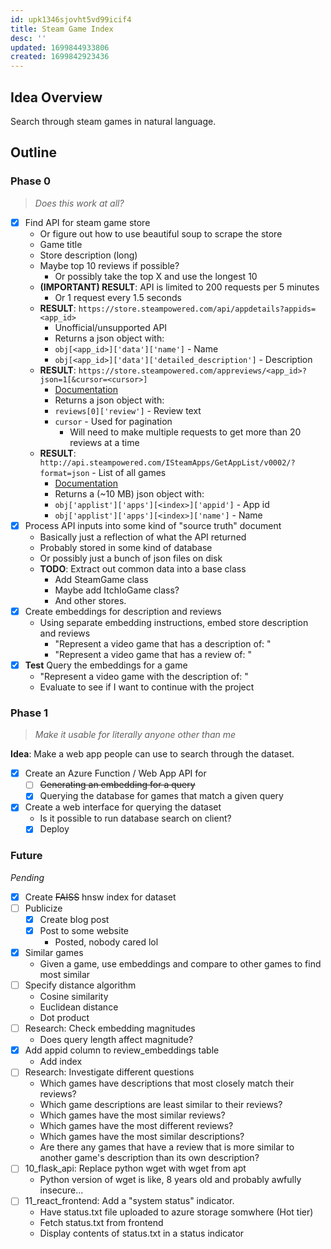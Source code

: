 ```yaml
---
id: upk1346sjovht5vd99icif4
title: Steam Game Index
desc: ''
updated: 1699844933806
created: 1699842923436
---
```


## Idea Overview

Search through steam games in natural language.

## Outline

### Phase 0
> *Does this work at all?*

* [X] Find API for steam game store
    * Or figure out how to use beautiful soup to scrape the store
    * Game title
    * Store description (long)
    * Maybe top 10 reviews if possible?
        * Or possibly take the top X and use the longest 10
    * **(IMPORTANT) RESULT**: API is limited to 200 requests per 5 minutes
        * Or 1 request every 1.5 seconds
    * **RESULT**: `https://store.steampowered.com/api/appdetails?appids=<app_id>`
        * Unofficial/unsupported API
        * Returns a json object with:
        * `obj[<app_id>]['data']['name']` - Name
        * `obj[<app_id>]['data']['detailed_description']` - Description
    * **RESULT**: `https://store.steampowered.com/appreviews/<app_id>?json=1[&cursor=<cursor>]`
        * [Documentation](https://partner.steamgames.com/doc/store/getreviews)
        * Returns a json object with:
        * `reviews[0]['review']` - Review text
        * `cursor` - Used for pagination
            * Will need to make multiple requests to get more than 20 reviews at a time
    * **RESULT**: `http://api.steampowered.com/ISteamApps/GetAppList/v0002/?format=json` - List of all games
        * [Documentation](https://partner.steamgames.com/doc/webapi/ISteamApps#GetAppList)
        * Returns a (~10 MB) json object with:
        * `obj['applist']['apps'][<index>]['appid']` - App id
        * `obj['applist']['apps'][<index>]['name']` - Name
* [X] Process API inputs into some kind of "source truth" document
    * Basically just a reflection of what the API returned
    * Probably stored in some kind of database
    * Or possibly just a bunch of json files on disk
    * **TODO**: Extract out common data into a base class
        - Add SteamGame class
        - Maybe add ItchIoGame class?
        - And other stores.
* [X] Create embeddings for description and reviews
    * Using separate embedding instructions, embed store description and reviews
        * "Represent a video game that has a description of: "
        * "Represent a video game that has a review of: "
* [X] **Test** Query the embeddings for a game
    * "Represent a video game with the description of: "
    * Evaluate to see if I want to continue with the project

### Phase 1
> *Make it usable for literally anyone other than me*

**Idea**: Make a web app people can use to search through the dataset.

* [X] Create an Azure Function / Web App API for
    * [ ] ~~Generating an embedding for a query~~
    * [X] Querying the database for games that match a given query
* [X] Create a web interface for querying the dataset
    * Is it possible to run database search on client?
    * [X] Deploy

### Future
*Pending*
* [X] Create ~~FAISS~~ hnsw index for dataset
* [ ] Publicize
    * [X] Create blog post
    * [X] Post to some website
        * Posted, nobody cared lol
* [X] Similar games
    * Given a game, use embeddings and compare to other games to find most similar
* [ ] Specify distance algorithm
    * Cosine similarity
    * Euclidean distance
    * Dot product
* [ ] Research: Check embedding magnitudes
    * Does query length affect magnitude?
* [X] Add appid column to review_embeddings table
    * Add index
* [ ] Research: Investigate different questions
    * Which games have descriptions that most closely match their reviews?
    * Which game descriptions are least similar to their reviews?
    * Which games have the most similar reviews?
    * Which games have the most different reviews?
    * Which games have the most similar descriptions?
    * Are there any games that have a review that is more similar to another game's description than its own description?
* [ ] 10_flask_api: Replace python wget with wget from apt
    * Python version of wget is like, 8 years old and probably awfully insecure...
* [ ] 11_react_frontend: Add a "system status" indicator.
    * Have status.txt file uploaded to azure storage somwhere (Hot tier)
    * Fetch status.txt from frontend
    * Display contents of status.txt in a status indicator